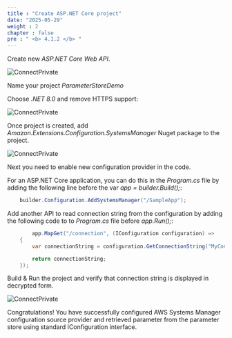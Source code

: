 ```yaml
---
title : "Create ASP.NET Core project"
date: "2025-05-29"
weight : 2
chapter : false
pre : " <b> 4.1.2 </b> "
---
```



Create new *ASP.NET Core Web API*.

![ConnectPrivate](/images/4-Securely/4.4.png)

Name your project *ParameterStoreDemo*

Choose *.NET 8.0* and remove HTTPS support:

![ConnectPrivate](/images/4-Securely/4.5.png) 

Once project is created, add *Amazon.Extensions.Configuration.SystemsManager* Nuget package to the project.

![ConnectPrivate](/images/4-Securely/4.6.png)

Next you need to enable new configuration provider in the code.

For an ASP.NET Core application, you can do this in the *Program.cs* file by adding the following line before the var *app = builder.Build();*:

```csharp
    builder.Configuration.AddSystemsManager("/SampleApp");
```

Add another API to read connection string from the configuration by adding the following code to to *Program.cs* file before *app.Run();*:

```csharp
        app.MapGet("/connection", (IConfiguration configuration) =>
    {
        var connectionString = configuration.GetConnectionString("MyConnection");

        return connectionString;
    });
```

Build & Run the project and verify that connection string is displayed in decrypted form.

![ConnectPrivate](/images/4-Securely/4.7.png)

Congratulations! You have successfully configured AWS Systems Manager configuration source provider and retrieved parameter from the parameter store using standard IConfiguration interface.